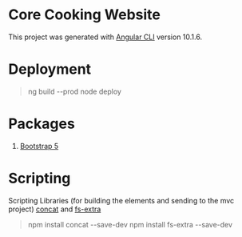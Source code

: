 # Core Cooking Website

This project was generated with [Angular CLI](https://github.com/angular/angular-cli) version 10.1.6.

# Deployment
> ng build --prod
> node deploy

# Packages

1. [Bootstrap 5](https://v5.getbootstrap.com/docs/5.0/getting-started/introduction/)


# Scripting
Scripting Libraries (for building the elements and sending to the mvc project)
  [concat](https://www.npmjs.com/package/concat) and [fs-extra](https://www.npmjs.com/package/fs-extra)
  >	npm install concat --save-dev
  >	npm install fs-extra --save-dev